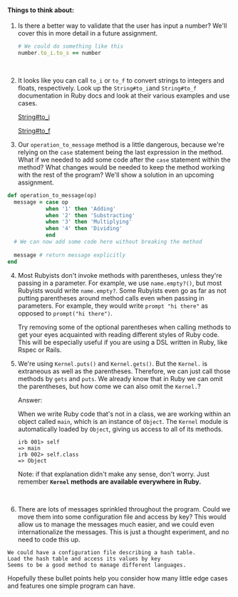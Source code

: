 #### Things to think about:

1. Is there a better way to validate that the user has input a number? We'll cover this in more detail in a future assignment.


   ```ruby
   # We could do something like this
   number.to_i.to_s == number
   ```

   ​

2. It looks like you can call `to_i` or `to_f` to convert strings to integers and floats, respectively. Look up the `String#to_i`and `String#to_f` documentation in Ruby docs and look at their various examples and use cases.

   [String#to_i](http://ruby-doc.org/core-2.4.1/String.html#method-i-to_i)

   [String#to_f](http://ruby-doc.org/core-2.4.1/String.html#method-i-to_f)




3. Our `operation_to_message` method is a little dangerous, because we're relying on the `case` statement being the last expression in the method. What if we needed to add some code after the `case` statement within the method? What changes would be needed to keep the method working with the rest of the program? We'll show a solution in an upcoming assignment.


```ruby
def operation_to_message(op)
  message = case op
  			when '1' then 'Adding'
            when '2' then 'Substracting'
            when '3' then 'Multiplying'
            when '4' then 'Dividing'
  			end
  # We can now add some code here without breaking the method
    
  message # return message explicitly
end
```



4. Most Rubyists don't invoke methods with parentheses, unless they're passing in a parameter. For example, we use `name.empty?()`, but most Rubyists would write `name.empty?`. Some Rubyists even go as far as not putting parentheses around method calls even when passing in parameters. For example, they would write `prompt "hi there"` as opposed to `prompt("hi there")`.

   Try removing some of the optional parentheses when calling methods to get your eyes acquainted with reading different styles of Ruby code. This will be especially useful if you are using a DSL written in Ruby, like Rspec or Rails.



5. We're using `Kernel.puts()` and `Kernel.gets()`. But the `Kernel.` is extraneous as well as the parentheses. Therefore, we can just call those methods by `gets` and `puts`. We already know that in Ruby we can omit the parentheses, but how come we can also omit the `Kernel.`?

   Answer:

   When we write Ruby code that's not in a class, we are working within an object called `main`, which is an instance of `Object`. The `Kernel` module is automatically loaded by `Object`, giving us access to all of its methods.

   ```
   irb 001> self
   => main
   irb 002> self.class
   => Object

   ```

   Note: if that explanation didn't make any sense, don't worry. Just remember **`Kernel` methods are available everywhere in Ruby.**

   ​

6. There are lots of messages sprinkled throughout the program. Could we move them into some configuration file and access by key? This would allow us to manage the messages much easier, and we could even internationalize the messages. This is just a thought experiment, and no need to code this up.

```
We could have a configuration file describing a hash table.
Load the hash table and access its values by key
Seems to be a good method to manage different languages.
```



Hopefully these bullet points help you consider how many little edge cases and features one simple program can have.